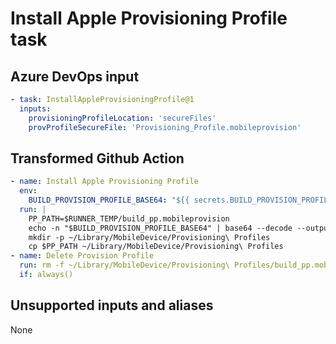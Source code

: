 # Install Apple Provisioning Profile task

## Azure DevOps input

```yaml
- task: InstallAppleProvisioningProfile@1
  inputs:
    provisioningProfileLocation: 'secureFiles'
    provProfileSecureFile: 'Provisioning_Profile.mobileprovision'
```

## Transformed Github Action

```yaml
- name: Install Apple Provisioning Profile
  env:
    BUILD_PROVISION_PROFILE_BASE64: "${{ secrets.BUILD_PROVISION_PROFILE_BASE64 }}"
  run: |
    PP_PATH=$RUNNER_TEMP/build_pp.mobileprovision
    echo -n "$BUILD_PROVISION_PROFILE_BASE64" | base64 --decode --output $PP_PATH
    mkdir -p ~/Library/MobileDevice/Provisioning\ Profiles
    cp $PP_PATH ~/Library/MobileDevice/Provisioning\ Profiles
- name: Delete Provision Profile
  run: rm -f ~/Library/MobileDevice/Provisioning\ Profiles/build_pp.mobileprovision
  if: always()
```

## Unsupported inputs and aliases
None